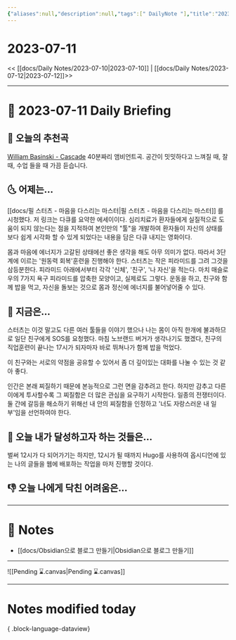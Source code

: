 ```yaml
---
{"aliases":null,"description":null,"tags":[" DailyNote "],"title":"2023-07-11","created":"2023-07-11T15:21:37","updated":"2023-07-15T21:30:20","dg-publish":true,"permalink":"/docs/Daily Notes/2023-07-11/","dgPassFrontmatter":true}
---
```



# 2023-07-11

<< [[docs/Daily Notes/2023-07-10\|2023-07-10]] | [[docs/Daily Notes/2023-07-12\|2023-07-12]]>>

---

# 📅 2023-07-11 Daily Briefing

## 🎵 오늘의 추천곡

[William Basinski - Cascade](https://youtu.be/5spXhAM0xDA) 40분짜리 앰비언트곡. 공간이 밋밋하다고 느껴질 때, 잘 때, 수업 들을 때 가끔 듣습니다.

## 🌜 어제는...

[[docs/필 스터츠 - 마음을 다스리는 마스터\|필 스터츠 - 마음을 다스리는 마스터]]
 를 시청했다. 저 링크는 다큐를 요약한 에세이이다. 심리치료가 환자들에게 실질적으로 도움이 되지 않는다는 점을 지적하여 본인만의 "툴"을 개발하여 환자들이 자신의 상태를 보다 쉽게 시각화 할 수 있게 되었다는 내용을 담은 다큐 내지는 영화이다. 

몸과 마음에 에너지가 고갈된 상태에선 좋은 생각을 해도 아무 의미가 없다. 따라서 3단계에 이르는 '원동력 회복'훈련을 진행해야 한다. 스터츠는 작은 피라미드를 그려 그것을 삼등분한다. 피라미드 아래에서부터 각각 '신체', '친구', '나 자신'을 적는다. 마치 매슬로우의 7가지 욕구 피라미드를 압축한 모양이고, 실제로도 그렇다. 운동을 하고, 친구와 함께 밥을 먹고, 자신을 돌보는 것으로 몸과 정신에 에너지를 불어넣어줄 수 있다.

## 🙌 지금은...

스터츠는 이것 말고도 다른 여러 툴들을 이야기 했으나 나는 몸이 아직 한개에 불과하므로 일단 친구에게 SOS를 요청했다. 마침 노브랜드 버거가 생각나기도 했겠다, 친구의 직업훈련이 끝나는 17시가 되자마자 바로 뛰쳐나가 함께 밥을 먹었다. 

이 친구와는 서로의 약점을 공유할 수 있어서 좀 더 깊이있는 대화를 나눌 수 있는 것 같아 좋다. 

인간은 본래 찌질하기 때문에 본능적으로 그런 면을 감추려고 한다. 하지만 감추고 다른이에게 투사할수록 그 찌질함은 더 많은 관심을 요구하기 시작한다. 일종의 전쟁터이다. 둘 간에 갈등을 해소하기 위해선 내 안의 찌질함을 인정하고 '너도 자랑스러운 내 일부'임을 선언하여야 한다. 

## 🚀 오늘 내가 달성하고자 하는 것들은...

벌써 12시가 다 되어가기는 하지만, 12시가 될 때까지 Hugo를 사용하여 옵시디언에 있는 나의 글들을 웹에 배포하는 작업을 마저 진행할 것이다.

## 👎 오늘 나에게 닥친 어려움은...

---

# 📝 Notes

- [[docs/Obsidian으로 블로그 만들기\|Obsidian으로 블로그 만들기]]

___

![[Pending ⌛.canvas\|Pending ⌛.canvas]]

---

# Notes modified today


{ .block-language-dataview}
